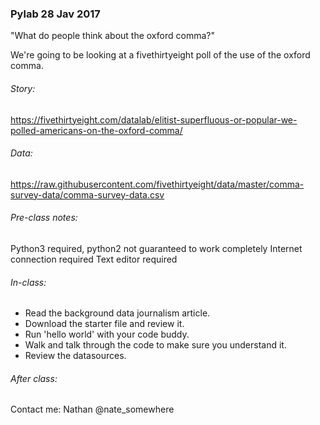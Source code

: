 ### Pylab 28 Jav 2017
"What do people think about the oxford comma?"

We're going to be looking at a fivethirtyeight poll of the use of the oxford comma.

###### Story:
https://fivethirtyeight.com/datalab/elitist-superfluous-or-popular-we-polled-americans-on-the-oxford-comma/

###### Data:
https://raw.githubusercontent.com/fivethirtyeight/data/master/comma-survey-data/comma-survey-data.csv

###### Pre-class notes:

Python3 required, python2 not guaranteed to work completely
Internet connection required
Text editor required


###### In-class:

 - Read the background data journalism article.
 - Download the starter file and review it.
 - Run 'hello world' with your code buddy.
 - Walk and talk through the code to make sure you understand it.
 - Review the datasources.


###### After class:

Contact me:
Nathan @nate_somewhere
